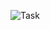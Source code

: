 
![Task](https://user-images.githubusercontent.com/76807559/159111787-c0aa8173-c919-4344-99f2-db545b0b3706.jpg)
